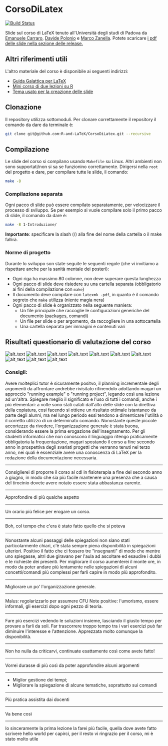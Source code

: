 # CorsoDiLatex
[![Build Status](https://travis-ci.org/R-and-LaTeX/CorsoDiLatex.svg?branch=master)](https://travis-ci.org/R-and-LaTeX/CorsoDiLatex)

Slide sul corso di LaTeX tenuto all'Università degli studi di Padova da  [Emanuele Carraro](https://github.com/EmanueleC), [Davide Polonio](https://github.com/Polpetta) e [Marco Zanella](https://github.com/mzanella).
Potete scaricare [i pdf delle slide nella sezione delle release.](https://github.com/R-and-LaTeX/CorsoDiLatex/releases)

## Altri riferimenti utili

L'altro materiale del corso è disponibile ai seguenti indirizzi:
- [Guida Galattica per LaTeX](https://github.com/R-and-LaTeX/GuidaGalatticaPerLaTeX)
- [Mini corso di due lezioni su R](https://github.com/R-and-LaTeX/CorsoDiR)
- [Tema usato per la creazione delle slide](https://github.com/R-and-LaTeX/UnipdTheme)


## Clonazione

Il repository utilizza sottomoduli. Per clonare correttamente il repository il comando da dare da terminale è:
```sh
git clone git@github.com:R-and-LaTeX/CorsoDiLatex.git --recursive
```

## Compilazione
Le slide del corso si compilano usando `Makefile` su Linux. Altri ambienti non sono supportati/non si sa se funzionino correttamente.
Dirigersi nella `root` del progetto e dare, per compilare tutte le slide, il comando:
```sh
make -B
```

### Compilazione separata
Ogni pacco di slide può essere compilato separatamente, per velocizzare il processo di sviluppo. Se per esempio si vuole compilare solo il primo pacco di slide, il comando da dare è:
```sh
make -B 1-Introduzione/
```
**Importante**: specificare la slash (/) alla fine del nome della cartella o il make fallirà.

### Norme di progetto
Durante lo sviluppo son state seguite le seguenti regole (che vi invitiamo a rispettare anche per la sanità mentale dei posteri):
- Ogni riga ha massimo 80 colonne, non deve superare questa lunghezza
- Ogni pacco di slide deve risiedere su una cartella separata (obbligatorio ai fini della compilazione con `make`)
- Il documento deve compilare con `latexmk -pdf`, in quanto è il comando segreto che `make` utilizza (niente magia nera)
- Ogni pacco di slide è organizzato nella seguente maniera:
  - Un file principale che raccoglie le configurazioni generiche del documento (packages, comandi)
  - Un file per slide o per argomento, da raccogliere in una sottocartella
  - Una cartella separata per immagini e contenuti vari
  

## Risultati questionario di valutazione del corso

![alt_text](https://raw.githubusercontent.com/R-and-LaTeX/CorsoDiLatex/risultati_questionario/Q1.png)
![alt_text](https://raw.githubusercontent.com/R-and-LaTeX/CorsoDiLatex/risultati_questionario/Q2.png)
![alt_text](https://raw.githubusercontent.com/R-and-LaTeX/CorsoDiLatex/risultati_questionario/Q3.png)
![alt_text](https://raw.githubusercontent.com/R-and-LaTeX/CorsoDiLatex/risultati_questionario/Q4.png)
![alt_text](https://raw.githubusercontent.com/R-and-LaTeX/CorsoDiLatex/risultati_questionario/Q5.png)
![alt_text](https://raw.githubusercontent.com/R-and-LaTeX/CorsoDiLatex/risultati_questionario/Q6.png)
![alt_text](https://raw.githubusercontent.com/R-and-LaTeX/CorsoDiLatex/risultati_questionario/Q7.png)
![alt_text](https://raw.githubusercontent.com/R-and-LaTeX/CorsoDiLatex/risultati_questionario/Q8.png)
![alt_text](https://raw.githubusercontent.com/R-and-LaTeX/CorsoDiLatex/risultati_questionario/Q9.png)
![alt_text](https://raw.githubusercontent.com/R-and-LaTeX/CorsoDiLatex/risultati_questionario/Q10.png)

### Consigli:
Avere molteplici tutor è sicuramente positvo, il planning incrementale degli argomenti da affrontare andrebbe rivisitato rifinendolo adottando magari un approccio "running example" o "running project", legando così una lezione ad un'altra. Spiegare meglio il significato e l'uso di tutti i comandi, anche i più elementari: a volte sono stati calati dall'alto delle slide con la direttiva della copiatura, cosi facendo si ottiene un risultato ottimale istantaneo da parte degli alunni, ma nel lungo periodo essi tendono a dimenticare l'utilità o il corretto utilizzo di un determinato comando. Nonostante queste piccole accortezze da rivedere, l'organizzazione generale è stata buona, considerando essere la prima erogazione dell'insegnamento. Per gli studenti informatici che non conoscono il linguaggio ritengo praticamente obbligatoria la frequentazione, magari spostando il corso a fine secondo anno in prospettiva degli svariati progetti che verranno tenuti nel terzo anno, nei quali è essenziale avere una conoscenza di LaTeX per la redazione della documentazione necessaria.

---

Consiglierei di proporre il corso al cdl in fisioterapia a fine del secondo anno a giugno, in modo che sia più facile mantenere una presenza che a causa del tirocinio dovete avere notato essere stata abbastanza carente. 

---

Approfondire di più qualche aspetto

---

Un orario più felice per erogare un corso.

---

Boh, col tempo che c'era è stato fatto quello che si poteva 

---

Nonostante alcuni passaggi delle spiegazioni non siano stati particolarmente chiari, c'è stata sempre piena disponibilità in spiegazioni ulteriori. Positivo il fatto che ci fossero tre "insegnanti" di modo che mentre uno spiegasse, altri due giravano per l'aula ad ascoltare ed esaudire i dubbi e le richieste dei presenti. Per migliorare il corso aumenterei il monte ore, in modo da poter andare più lentamente nelle spiegazioni di alcuni concetti/comandi più complessi per farli capire in modo più approfondito.

---

Migliorare un po' l'organizzazione generale.

---

Malus: regolarizzarlo per assumere CFU Note positive: l'umorismo, essere informali, gli esercizi dopo ogni pezzo di teoria. 

---

Fare più esercizi vedendo le soluzioni insieme, lasciando il giusto tempo per provare a farli da soli. Far trascorrere troppo tempo tra i vari esercizi può far diminuire l'interesse e l'attenzione. Apprezzata molto comunque la disponibilità.

---

Non ho nulla da criticarvi, continuate esattamente così come avete fatto!

---

Vorrei durasse di più così da poter approfondire alcuni argomenti 

---

- Miglior gestione dei tempi;
- Migliorare la spiegazione di alcune tematiche, soprattutto sui comandi

---

Più pratica assistita dai docenti

---

Va bene così

---

Io sinceramente la prima lezione la farei più facile, quella dove avete fatto scrivere hello world per capirci, per il resto vi ringrazio per il corso, mi è stato molto utile
